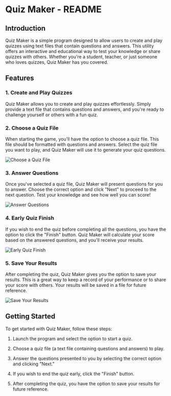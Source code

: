 # Quiz Maker - README

## Introduction

Quiz Maker is a simple program designed to allow users to create and play quizzes using text files that contain questions and answers. This utility offers an interactive and educational way to test your knowledge or share quizzes with others. Whether you're a student, teacher, or just someone who loves quizzes, Quiz Maker has you covered.

## Features

### 1. Create and Play Quizzes

Quiz Maker allows you to create and play quizzes effortlessly. Simply provide a text file that contains questions and answers, and you're ready to challenge yourself or others with a fun quiz.

### 2. Choose a Quiz File

When starting the game, you'll have the option to choose a quiz file. This file should be formatted with questions and answers. Select the quiz file you want to play, and Quiz Maker will use it to generate your quiz questions.

![Choose a Quiz File](image-link-here)

### 3. Answer Questions

Once you've selected a quiz file, Quiz Maker will present questions for you to answer. Choose the correct option and click "Next" to proceed to the next question. Test your knowledge and see how well you can score!

![Answer Questions](image-link-here)

### 4. Early Quiz Finish

If you wish to end the quiz before completing all the questions, you have the option to click the "Finish" button. Quiz Maker will calculate your score based on the answered questions, and you'll receive your results.

![Early Quiz Finish](image-link-here)

### 5. Save Your Results

After completing the quiz, Quiz Maker gives you the option to save your results. This is a great way to keep a record of your performance or to share your score with others. Your results will be saved in a file for future reference.

![Save Your Results](image-link-here)

## Getting Started

To get started with Quiz Maker, follow these steps:

1. Launch the program and select the option to start a quiz.

2. Choose a quiz file (a text file containing questions and answers) to play.

3. Answer the questions presented to you by selecting the correct option and clicking "Next."

4. If you wish to end the quiz early, click the "Finish" button.

5. After completing the quiz, you have the option to save your results for future reference.
